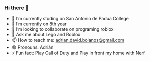 ### Hi there 👋

- 🔭 I’m currently studing on San Antonio de Padua College
- 🌱 I’m currently on 8th year
- 👯 I’m looking to collaborate on programing roblox
- 💬 Ask me about Lego and Roblox
- 📫 How to reach me: adrian.david.bolanos@gmail.com
- 😄 Pronouns: Adrián
- ⚡ Fun fact: Play Call of Duty and Play in front my home with Nerf
